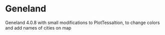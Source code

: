 # Geneland
Geneland 4.0.8 with small modifications to PlotTessaltion, to change colors and add names of cities on map

